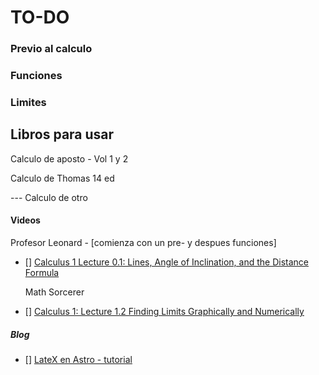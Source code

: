 # TO-DO


### Previo al calculo

### Funciones

### Limites



## Libros para usar

Calculo de aposto - Vol 1 y 2

Calculo de Thomas 14 ed

--- Calculo de otro


#### Videos 
  
  Profesor Leonard - [comienza con un pre- y despues funciones]
- [] [Calculus 1 Lecture 0.1: Lines, Angle of Inclination, and the Distance Formula](https://www.youtube.com/watch?v=fYyARMqiaag&list=PLF797E961509B4EB5)

  Math Sorcerer
- [] [Calculus 1: Lecture 1.2 Finding Limits Graphically and Numerically](https://www.youtube.com/watch?v=0euyDNGEiZ4&list=PLO1y6V1SXjjNSSOZvV3PcFu4B1S8nfXBM)


##### Blog
- [] [LateX en Astro - tutorial](https://danidiaztech.com/create-astro-latex-component/)
